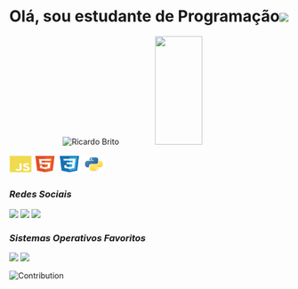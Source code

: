 <h1 align="left">Olá, sou estudante de Programação<img src="https://raw.githubusercontent.com/kaueMarques/kaueMarques/master/hi.gif" height="30px"></h1>

<div align="center">  
  <img width="49%" height="195px" src="https://github-readme-stats.vercel.app/api?username=ricardobrito22&show_icons=true&count_private=true&hide_border=true&title_color=00bfbf&icon_color=00bfbf&text_color=c9d1d9&bg_color=0d1117" alt="Ricardo Brito" /> 
  <img width="41%" height="195px" src="https://github-readme-stats.vercel.app/api/top-langs/?username=ricardobrito22&layout=compact&hide_border=true&title_color=00bfbf&text_color=00bfbf&bg_color=0d1117" />
</div>


<div style="display: inline_block"><br>
  <img align="center" alt="Henry-Js" height="30" width="40" src="https://raw.githubusercontent.com/devicons/devicon/master/icons/javascript/javascript-plain.svg">
  <img align="center" alt="Henry-HTML" height="30" width="40" src="https://raw.githubusercontent.com/devicons/devicon/master/icons/html5/html5-original.svg">
  <img align="center" alt="Henry-CSS" height="30" width="40" src="https://raw.githubusercontent.com/devicons/devicon/master/icons/css3/css3-original.svg">
  <img align="center" alt="Henry-Python" height="30" width="40" src="https://raw.githubusercontent.com/devicons/devicon/master/icons/python/python-original.svg">
</div>
  
  ##
 
<div> 
  <a><h3><i>Redes Sociais</i></h3></a>
  <p><a href="https://www.instagram.com/rbrito_22/" target="_blank"><img src="https://img.shields.io/badge/-Instagram-%23E4405F?style=for-the-badge&logo=instagram&logoColor=white" target="_blank"></a>
  <a href="https://www.linkedin.com/in/ricardo-brito-303912201/" target="_blank"><img src="https://img.shields.io/badge/-LinkedIn-%230077B5?style=for-the-badge&logo=linkedin&logoColor=white" target="_blank"></a>
  <a href="https://github.com/ricardobrito22" target="_blank"><img src="https://img.shields.io/badge/GitHub-100000?style=for-the-badge&logo=github&logoColor=white" target="_blank"></a></p>
  
  <a><h3><i>Sistemas Operativos Favoritos</i></h3></a>
  <a href="https://linuxmint.com/" target="_blank"><img src="https://img.shields.io/badge/Linux_Mint-87CF3E?style=for-the-badge&logo=linux-mint&logoColor=white" target="_blank"></a>
  <a href="https://ubuntu.com/" target="_blank"><img src="https://img.shields.io/badge/Ubuntu-E95420?style=for-the-badge&logo=ubuntu&logoColor=white" target="_blank"></a></div>
 

![Contribution](https://activity-graph.herokuapp.com/graph?username=ricardobrito22&theme=gotham&hide_border=true&area=true)  

  </div>
 
